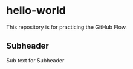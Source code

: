 # hello-world
This repository is for practicing the GitHub Flow.

## Subheader

Sub text for Subheader
